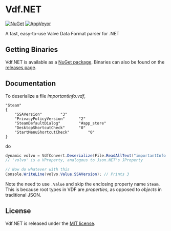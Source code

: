 # Vdf.NET

[![NuGet](https://img.shields.io/nuget/v/Gameloop.Vdf.svg?style=flat-square)](https://www.nuget.org/packages/Gameloop.Vdf)
[![AppVeyor](https://img.shields.io/appveyor/ci/Shravan2x/gameloop-vdf.svg?maxAge=2592000&style=flat-square)](https://ci.appveyor.com/project/Shravan2x/gameloop-vdf)

A fast, easy-to-use Valve Data Format parser for .NET

## Getting Binaries

Vdf.NET is available as a [NuGet package](https://www.nuget.org/packages/Gameloop.Vdf). Binaries can also be found on the [releases page](https://github.com/Shravan2x/Gameloop.Vdf/releases).

## Documentation

To deserialize a file _importantInfo.vdf_,
```
"Steam"
{
	"SSAVersion"		"3"
	"PrivacyPolicyVersion"		"2"
	"SteamDefaultDialog"		"#app_store"
	"DesktopShortcutCheck"		"0"
	"StartMenuShortcutCheck"		"0"
}
```
do
```c#
dynamic volvo = VdfConvert.Deserialize(File.ReadAllText("importantInfo.vdf"));
// 'volvo' is a VProperty, analogous to Json.NET's JProperty

// Now do whatever with this
Console.WriteLine(volvo.Value.SSAVersion); // Prints 3
```

Note the need to use `.Value` and skip the enclosing property name `Steam`. This is because root types in VDF are _properties_, as opposed to _objects_ in traditional JSON.

## License

Vdf.NET is released under the [MIT license](https://opensource.org/licenses/MIT).
